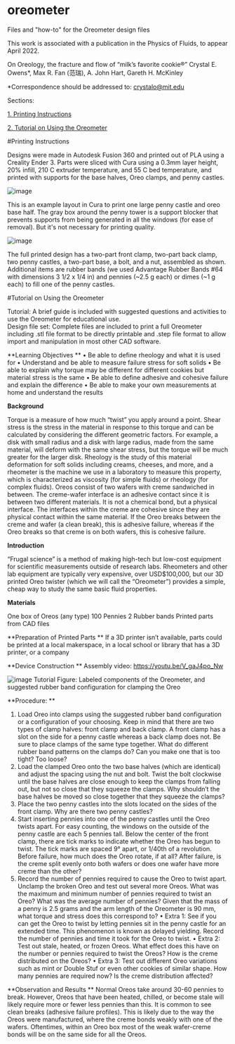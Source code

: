 # oreometer
Files and "how-to" for the Oreometer design files

This work is associated with a publication in the Physics of Fluids, to appear April 2022. 

On Oreology, the fracture and flow of “milk’s favorite cookie®”
Crystal E. Owens*, Max R. Fan (范瑞), A. John Hart, Gareth H. McKinley
 
*Correspondence should be addressed to: crystalo@mit.edu  

Sections: 

[1. Printing Instructions](#printing-instructions)

[2. Tutorial on Using the Oreometer](#tutorial-on-using-the-oreometer)

#Printing Instructions

Designs were made in Autodesk Fusion 360 and printed out of PLA using a Creality Ender 3. Parts were sliced with Cura using a 0.3mm layer height, 20% infill, 210 C extruder temperature, and 55 C bed temperature, and printed with supports for the base halves, Oreo clamps, and penny castles.

![image](https://user-images.githubusercontent.com/96365229/163449986-2a796cef-dba0-480c-96cc-bbf98f40ec07.png)

This is an example layout in Cura to print one large penny castle and oreo base half. The gray box around the penny tower is a support blocker that prevents supports from being generated in all the windows (for ease of removal). But it's not necessary for printing quality. 

![image](https://user-images.githubusercontent.com/96365229/163450658-34c8d7cf-3d79-4269-be05-68fd7128652a.png)

The full printed design has a two-part front clamp, two-part back clamp, two penny castles, a two-part base, a bolt, and a nut, assembled as shown. Additional items are rubber bands (we used Advantage Rubber Bands #64 with dimensions 3 1/2 x 1/4 in) and pennies (~2.5 g each) or dimes (~1 g each) to fill one of the penny castles. 



#Tutorial on Using the Oreometer

Tutorial: A brief guide is included with suggested questions and activities to use the Oreometer for educational use.  
Design file set: Complete files are included to print a full Oreometer including .stl file format to be directly printable and .step file format to allow import and manipulation in most other CAD software. 

**Learning Objectives
**
•	Be able to define rheology and what it is used for 
•	Understand and be able to measure failure stress for soft solids
•	Be able to explain why torque may be different for different cookies but material stress is the same 
•	Be able to define adhesive and cohesive failure and explain the difference
•	Be able to make your own measurements at home and understand the results

**Background**

Torque is a measure of how much “twist” you apply around a point. Shear stress is the stress in the material in response to this torque and can be calculated by considering the different geometric factors. For example, a disk with small radius and a disk with large radius, made from the same material, will deform with the same shear stress, but the torque will be much greater for the larger disk. 
Rheology is the study of this material deformation for soft solids including creams, cheeses, and more, and a rheometer is the machine we use in a laboratory to measure this property, which is characterized as viscosity (for simple fluids) or rheology (for complex fluids). 
Oreos consist of two wafers with creme sandwiched in between. The creme-wafer interface is an adhesive contact since it is between two different materials. It is not a chemical bond, but a physical interface. The interfaces within the creme are cohesive since they are physical contact within the same material. If the Oreo breaks between the creme and wafer (a clean break), this is adhesive failure, whereas if the Oreo breaks so that creme is on both wafers, this is cohesive failure.

**Introduction**

“Frugal science” is a method of making high-tech but low-cost equipment for scientific measurements outside of research labs. Rheometers and other lab equipment are typically very expensive, over USD$100,000, but our 3D printed Oreo twister (which we will call the “Oreometer”) provides a simple, cheap way to study the same basic fluid properties. 

**Materials**

One box of Oreos (any type)
100 Pennies
2 Rubber bands
Printed parts from CAD files

**Preparation of Printed Parts
**
If a 3D printer isn’t available, parts could be printed at a local makerspace, in a local school or library that has a 3D printer, or a company

**Device Construction
**
Assembly video: https://youtu.be/V_gaJ4po_Nw

![image](https://user-images.githubusercontent.com/96365229/163450996-01fa9410-d098-48cd-8763-4900b0bd300a.png)
Tutorial Figure: Labeled components of the Oreometer, and 
suggested rubber band configuration for clamping the Oreo

**Procedure: 
**
1.	Load Oreo into clamps using the suggested rubber band configuration or a configuration of your choosing. Keep in mind that there are two types of clamp halves: front clamp and back clamp. A front clamp has a slot on the side for a penny castle whereas a back clamp does not. Be sure to place clamps of the same type together. 
What do different rubber band patterns on the clamps do? Can you make one that is too tight? Too loose? 
2.	Load the clamped Oreo onto the two base halves (which are identical) and adjust the spacing using the nut and bolt. Twist the bolt clockwise until the base halves are close enough to keep the clamps from falling out, but not so close that they squeeze the clamps.
Why shouldn’t the base halves be moved so close together that they squeeze the clamps?
3.	Place the two penny castles into the slots located on the sides of the front clamp. 
Why are there two penny castles?
4.	Start inserting pennies into one of the penny castles until the Oreo twists apart. For easy counting, the windows on the outside of the penny castle are each 5 pennies tall. Below the center of the front clamp, there are tick marks to indicate whether the Oreo has begun to twist. The tick marks are spaced 9° apart, or 1/40th of a revolution.
Before failure, how much does the Oreo rotate, if at all? After failure, is the creme split evenly onto both wafers or does one wafer have more creme than the other?
5.	Record the number of pennies required to cause the Oreo to twist apart. Unclamp the broken Oreo and test out several more Oreos.
What was the maximum and minimum number of pennies required to twist an Oreo? What was the average number of pennies? Given that the mass of a penny is 2.5 grams and the arm length of the Oreometer is 90 mm, what torque and stress does this correspond to?
•	Extra 1: See if you can get the Oreo to twist by letting pennies sit in the penny castle for an extended time. This phenomenon is known as delayed yielding. Record the number of pennies and time it took for the Oreo to twist.
•	Extra 2: Test out stale, heated, or frozen Oreos. What effect does this have on the number or pennies required to twist the Oreos? How is the creme distributed on the Oreos?
•	Extra 3: Test out different Oreo variations such as mint or Double Stuf or even other cookies of similar shape. How many pennies are required now? Is the creme distribution affected?

**Observation and Results
**
Normal Oreos take around 30-60 pennies to break. However, Oreos that have been heated, chilled, or become stale will likely require more or fewer less pennies than this. It is common to see clean breaks (adhesive failure profiles). This is likely due to the way the Oreos were manufactured, where the creme bonds weakly with one of the wafers. Oftentimes, within an Oreo box most of the weak wafer-creme bonds will be on the same side for all the Oreos.
